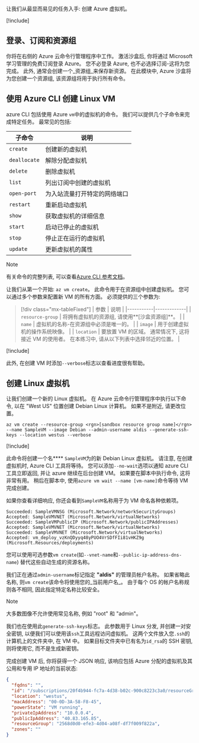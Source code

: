 让我们从最显而易见的任务入手: 创建 Azure 虚拟机。

<!-- Activate the sandbox -->
[!include[](../../../includes/azure-sandbox-activate.md)]

## <a name="logins-subscriptions-and-resource-groups"></a>登录、订阅和资源组

你将在右侧的 Azure 云命令行管理程序中工作。 激活沙盒后, 你将通过 Microsoft 学习管理的免费订阅登录 Azure。 您不必登录 Azure, 也不必选择订阅-这将为您完成。 此外, 通常会创建一个_资源组_来保存新资源。 在此模块中, Azure 沙盒将为您创建一个资源组, 该资源组将用于执行所有命令。

## <a name="create-a-linux-vm-with-the-azure-cli"></a>使用 Azure CLI 创建 Linux VM

azure CLI 包括使用 Azure `vm`中的虚拟机的命令。 我们可以提供几个子命令来完成特定任务。 最常见的包括:

| 子命令 | 说明 |
|-------------|-------------|
| `create`    | 创建新的虚拟机 |
| `deallocate` | 解除分配虚拟机 |
| `delete` | 删除虚拟机 |
| `list` | 列出订阅中创建的虚拟机 |
| `open-port` | 为入站流量打开特定的网络端口 |
| `restart` | 重新启动虚拟机 |
| `show` | 获取虚拟机的详细信息 |
| `start` | 启动已停止的虚拟机 |
| `stop` | 停止正在运行的虚拟机 |
| `update` | 更新虚拟机的属性 |

> [!NOTE]
> 有关命令的完整列表, 可以查看[Azure CLI 参考文档](https://docs.microsoft.com/cli/azure/reference-index?view=azure-cli-latest)。

让我们从第一个开始: `az vm create`。 此命令用于在资源组中创建虚拟机。 您可以通过多个参数来配置新 VM 的所有方面。 必须提供的三个参数为:

> [!div class="mx-tableFixed"]
> | 参数 | 说明 |
> |-----------|-------------|
> | `resource-group` | 将拥有虚拟机的资源组, 请使用**<rgn>[沙盒资源组]</rgn>**。 |
> | `name` | 虚拟机的名称-在资源组中必须是唯一的。 |
> | `image` | 用于创建虚拟机的操作系统映像。 |
> | `location` | 要放置 VM 的区域。 通常情况下, 这将接近 VM 的使用者。 在本练习中, 请从以下列表中选择邻近的位置。 |

<!-- Resource selection -->
[!include[](../../../includes/azure-sandbox-regions-first-mention-note.md)]

此外, 在创建 VM 时添加`--verbose`标志以查看进度很有帮助。 

## <a name="create-a-linux-virtual-machine"></a>创建 Linux 虚拟机

让我们创建一个新的 Linux 虚拟机。 在 Azure 云命令行管理程序中执行以下命令, 以在 "West US" 位置创建 Debian Linux 计算机。 如果不是附近, 请更改位置。

```azurecli
az vm create --resource-group <rgn>[sandbox resource group name]</rgn> --name SampleVM --image Debian --admin-username aldis --generate-ssh-keys --location westus --verbose 
```

[!include[](../../../includes/azure-cloudshell-copy-paste-tip.md)]


此命令将创建一个名**** `SampleVM`为的新 Debian Linux 虚拟机。 请注意, 在创建虚拟机时, Azure CLI 工具将等待。 您可以添加`--no-wait`选项以通知 azure CLI 工具立即返回, 并让 azure 继续在后台创建 VM。 如果要在脚本中执行命令, 这将非常有用。 稍后在脚本中, 使用`azure vm wait --name [vm-name]`命令等待 VM 完成创建。

如果你查看详细响应, 你还会看到`SampleVM`名称用于为 VM 命名各种依赖项。

```output
Succeeded: SampleVMNSG (Microsoft.Network/networkSecurityGroups)
Accepted: SampleVMVNET (Microsoft.Network/virtualNetworks)
Succeeded: SampleVMPublicIP (Microsoft.Network/publicIPAddresses)
Accepted: SampleVMVNET (Microsoft.Network/virtualNetworks)
Succeeded: SampleVMVNET (Microsoft.Network/virtualNetworks)
Accepted: vm_deploy_vzKnQDyyq48yPUO4VrSDfFIi81vHKZ9g (Microsoft.Resources/deployments)
```

您可以使用可选参数`vm create`(如`--vnet-name`和`--public-ip-address-dns-name`) 替代这些自动生成的资源名称。

我们正在通过`admin-username`标记指定 **"aldis"** 的管理员帐户名称。 如果省略此名称, 则`vm create`该命令将使用您的_当前用户名_。 由于每个 OS 的帐户名称规则各不相同, 因此指定特定名称比较安全。 

> [!NOTE]
> 大多数图像不允许使用常见名称, 例如 "root" 和 "admin"。

我们也在使用此`generate-ssh-keys`标志。 此参数用于 Linux 分发, 并创建一对安全密钥, 以便我们可以使用该`ssh`工具远程访问虚拟机。 这两个文件放入您`.ssh`的计算机上的文件夹中, 在 VM 中。 如果目标文件夹中已有名为`id_rsa`的 SSH 密钥, 则将使用它, 而不是生成新密钥。

完成创建 VM 后, 你将获得一个 JSON 响应, 该响应包括 Azure 分配的虚拟机及其公用和专用 IP 地址的当前状态:

```json
{
  "fqdns": "",
  "id": "/subscriptions/20f4b944-fc7a-4d38-b02c-900c8223c3a0/resourceGroups/2568d0d0-efe3-4d04-a08f-df7f009f822a/providers/Microsoft.Compute/virtualMachines/SampleVM",
  "location": "westus",
  "macAddress": "00-0D-3A-58-F8-45",
  "powerState": "VM running",
  "privateIpAddress": "10.0.0.4",
  "publicIpAddress": "40.83.165.85",
  "resourceGroup": "2568d0d0-efe3-4d04-a08f-df7f009f822a",
  "zones": ""
}
```
